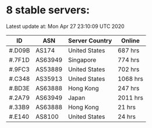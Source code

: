# 8 stable servers:

Latest update at: Mon Apr 27 23:10:09 UTC 2020

| ID | ASN | Server Country | Online |
| -- | --- | -------------- | ------ |
| #.D09B | AS174 | United States | 687 hrs |
| #.7F1D | AS63949 | Singapore | 774 hrs |
| #.9FC3 | AS53889 | United States | 702 hrs |
| #.C348 | AS35913 | United States | 1068 hrs |
| #.BD3E | AS63888 | Hong Kong | 247 hrs |
| #.2A79 | AS63949 | Japan | 2011 hrs |
| #.33B9 | AS63888 | Hong Kong | 21 hrs |
| #.E140 | AS8100 | United States | 24 hrs |

